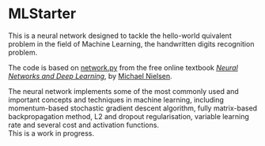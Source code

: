 # MLStarter
This is a neural network designed to tackle the hello-world quivalent problem in the field of Machine Learning, the handwritten digits recognition problem.

The code is based on [network.py](https://github.com/mnielsen/neural-networks-and-deep-learning/blob/master/src/network.py) from the free online textbook [*Neural Networks and Deep Learning*](http://neuralnetworksanddeeplearning.com/index.html), by [Michael Nielsen](http://michaelnielsen.org/).

The neural network implements some of the most commonly used and important concepts and techniques in machine learning, including momentum-based stochastic gradient descent algorithm, fully matrix-based backpropagation method, L2 and dropout regularisation, variable learning rate and several cost and activation functions.  
This is a work in progress.

